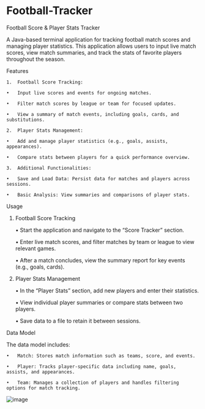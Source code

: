 # Football-Tracker

Football Score & Player Stats Tracker 

 

A Java-based terminal application for tracking football match scores and managing player statistics. This application allows users to input live match scores, view match summaries, and track the stats of favorite players throughout the season. 

 

Features 

 

	1.	Football Score Tracking: 

	•	Input live scores and events for ongoing matches. 

	•	Filter match scores by league or team for focused updates. 

	•	View a summary of match events, including goals, cards, and substitutions. 

	2.	Player Stats Management: 

	•	Add and manage player statistics (e.g., goals, assists, appearances). 

	•	Compare stats between players for a quick performance overview. 

	3.	Additional Functionalities: 

	•	Save and Load Data: Persist data for matches and players across sessions. 

	•	Basic Analysis: View summaries and comparisons of player stats. 

 

Usage 

 

1. Football Score Tracking 

	•	Start the application and navigate to the “Score Tracker” section. 

	•	Enter live match scores, and filter matches by team or league to view relevant games. 

	•	After a match concludes, view the summary report for key events (e.g., goals, cards). 

 

 

 

2. Player Stats Management 

	•	In the “Player Stats” section, add new players and enter their statistics. 

	•	View individual player summaries or compare stats between two players. 

	•	Save data to a file to retain it between sessions. 

 

 

Data Model 

 

The data model includes: 

	•	Match: Stores match information such as teams, score, and events. 

	•	Player: Tracks player-specific data including name, goals, assists, and appearances. 

	•	Team: Manages a collection of players and handles filtering options for match tracking. 

 

 ![image](https://github.com/user-attachments/assets/477dd443-e66b-4ff9-8d87-32f3e36f6c37)


 
